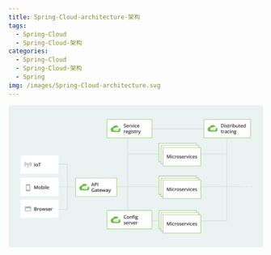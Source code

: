 ```yaml
---
title: Spring-Cloud-architecture-架构
tags:
  - Spring-Cloud
  - Spring-Cloud-架构
categories:
  - Spring-Cloud
  - Spring-Cloud-架构
  - Spring
img: /images/Spring-Cloud-architecture.svg
---
```


![Spring Cloud architecture, spring.io/cloud][0]


[0]: /images/Spring-Cloud-architecture.svg